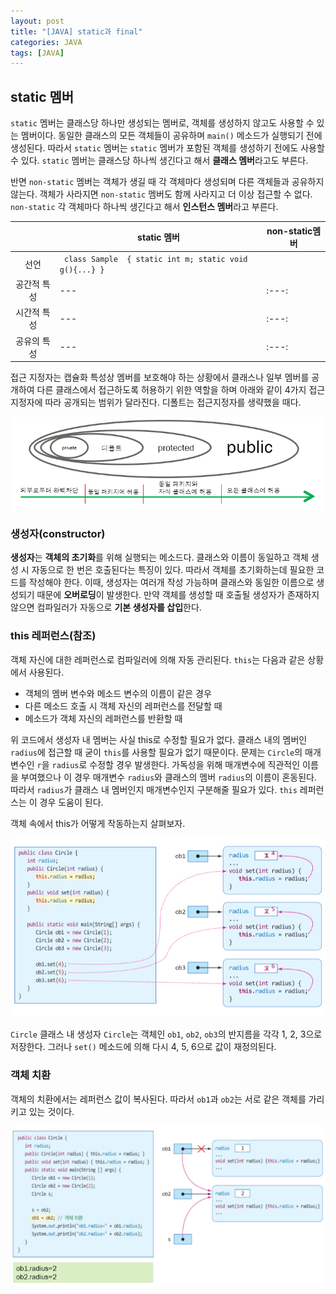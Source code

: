 ```yaml
---
layout: post
title: "[JAVA] static과 final" 
categories: JAVA
tags: [JAVA]
---
```


## static 멤버  
  
`static` 멤버는 클래스당 하나만 생성되는 멤버로, 객체를 생성하지 않고도 사용할 수 있는 멤버이다. 동일한 클래스의 모든 객체들이 공유하며 `main()` 메소드가 실행되기 전에 생성된다.
따라서 `static` 멤버는 `static` 멤버가 포함된 객체를 생성하기 전에도 사용할 수 있다. `static` 멤버는 클래스당 하나씩 생긴다고 해서 **클래스 멤버**라고도 부른다.

반면 `non-static` 멤버는 객체가 생길 때 각 객체마다 생성되며 다른 객체들과 공유하지 않는다. 객체가 사라지면 `non-static` 멤버도 함께 사라지고 더 이상 접근할 수 없다. 
`non-static` 각 객체마다 하나씩 생긴다고 해서 **인스턴스 멤버**라고 부른다.

| |static 멤버|non-static멤버|
|:---:|---|---|
|선언|``` class Sample  { static int m; static void g(){...} }```| |
|공간적 특성|---|:---:|
|시간적 특성|---|:---:|
|공유의 특성|---|:---:|

접근 지정자는 캡슐화 특성상 멤버를 보호해야 하는 상황에서 클래스나 일부 멤버를 공개하여 다른 클래스에서 접근하도록 허용하기 위한 역할을 하며 
아래와 같이 4가지 접근 지정자에 따라 공개되는 범위가 달라진다. 디폴트는 접근지정자를 생략했을 때다.

![image2](/assets/images/JavaImages/31.png) 


### 생성자(constructor)

**생성자**는 **객체의 초기화**를 위해 실행되는 메소드다. 클래스와 이름이 동일하고 객체 생성 시 자동으로 한 번은 호출된다는 특징이 있다. 
따라서 객체를 초기화하는데 필요한 코드를 작성해야 한다. 이때, 생성자는 여러개 작성 가능하며 클래스와 동일한 이름으로 생성되기 때문에 **오버로딩**이 발생한다. 
만약 객체를 생성할 때 호출될 생성자가 존재하지 않으면 컴파일러가 자동으로 **기본 생성자를 삽입**한다. 


### this 레퍼런스(참조)  

객체 자신에 대한 레퍼런스로 컴파일러에 의해 자동 관리된다. `this`는 다음과 같은 상황에서 사용된다.

- 객체의 멤버 변수와 메소드 변수의 이름이 같은 경우
- 다른 메소드 호출 시 객체 자신의 레퍼런스를 전달할 때
- 메소드가 객체 자신의 레퍼런스를 반환할 때
 
 

 위 코드에서 생성자 내 멤버는 사실 this로 수정할 필요가 없다. 클래스 내의 멤버인 `radius`에 접근할 때 굳이 `this`를 사용할 필요가 없기 때문이다. 
 문제는 `Circle`의 매개변수인 `r`을 `radius`로 수정할 경우 발생한다. 가독성을 위해 매개변수에 직관적인 이름을 부여했으나 이 경우 매개변수 `radius`와 클래스의 멤버 `radius`의 이름이 혼동된다.
 따라서 `radius`가 클래스 내 멤버인지 매개변수인지 구분해줄 필요가 있다. `this` 레퍼런스는 이 경우 도움이 된다.  
 
 
 객체 속에서 this가 어떻게 작동하는지 살펴보자.

![image2](/assets/images/JavaImages/28.png)  

`Circle` 클래스 내 생성자 `Circle`는 객체인 `ob1`, `ob2`, `ob3`의 반지름을 각각 1, 2, 3으로 저장한다. 그러나 `set()` 메소드에 의해 다시 4, 5, 6으로 값이 재정의된다. 



### 객체 치환 

객체의 치환에서는 레퍼런스 값이 복사된다. 따라서  `ob1`과 `ob2`는 서로 같은 객체를 가리키고 있는 것이다. 

![image3](/assets/images/JavaImages/29.png)

